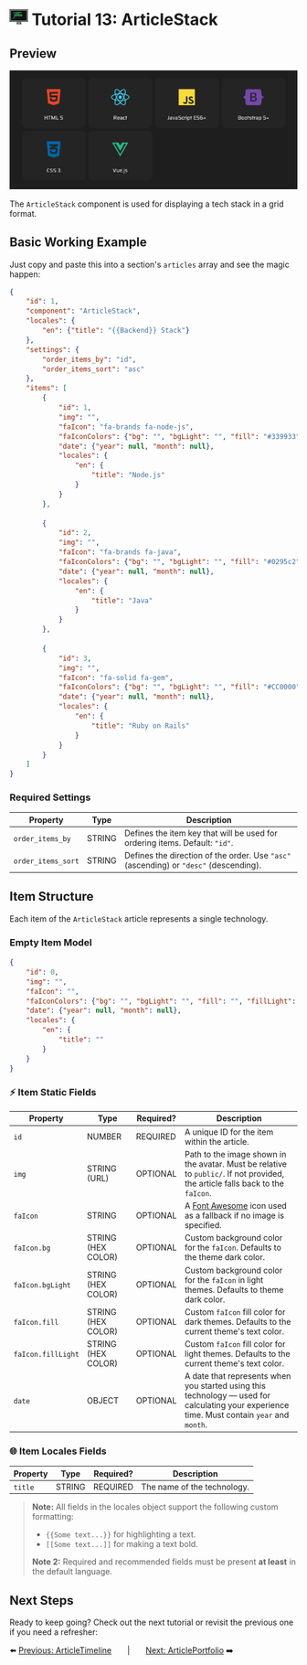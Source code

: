 # <img src="../assets/logo.png"> Tutorial 13: ArticleStack

## Preview

![alt preview](../assets/article-stack-preview.png)

The `ArticleStack` component is used for displaying a tech stack in a grid format.

## Basic Working Example

Just copy and paste this into a section's `articles` array and see the magic happen:

```json
{
    "id": 1,
    "component": "ArticleStack",
    "locales": {
        "en": {"title": "{{Backend}} Stack"}
    },
    "settings": {
        "order_items_by": "id",
        "order_items_sort": "asc"
    },
    "items": [
        {
            "id": 1,
            "img": "",
            "faIcon": "fa-brands fa-node-js",
            "faIconColors": {"bg": "", "bgLight": "", "fill": "#339933", "fillLight": ""},
            "date": {"year": null, "month": null},
            "locales": {
                "en": {
                    "title": "Node.js"
                }
            }
        },

        {
            "id": 2,
            "img": "",
            "faIcon": "fa-brands fa-java",
            "faIconColors": {"bg": "", "bgLight": "", "fill": "#0295c2", "fillLight": "#007396"},
            "date": {"year": null, "month": null},
            "locales": {
                "en": {
                    "title": "Java"
                }
            }
        },

        {
            "id": 3,
            "img": "",
            "faIcon": "fa-solid fa-gem",
            "faIconColors": {"bg": "", "bgLight": "", "fill": "#CC0000", "fillLight": ""},
            "date": {"year": null, "month": null},
            "locales": {
                "en": {
                    "title": "Ruby on Rails"
                }
            }
        }
    ]
}
```

### Required Settings

| Property                                 | Type    | Description                                                                           |
|------------------------------------------|---------|---------------------------------------------------------------------------------------|
| `order_items_by`                         | STRING  | Defines the item key that will be used for ordering items. Default: `"id"`.           |
| `order_items_sort`                       | STRING  | Defines the direction of the order. Use `"asc"` (ascending) or `"desc"` (descending). |

## Item Structure

Each item of the `ArticleStack` article represents a single technology.

### Empty Item Model
```json
{
    "id": 0,
    "img": "",
    "faIcon": "",
    "faIconColors": {"bg": "", "bgLight": "", "fill": "", "fillLight": ""},
    "date": {"year": null, "month": null},
    "locales": {
        "en": {
            "title": ""
        }
    }
}
```

### ⚡ Item Static Fields

| Property           | Type               | Required? | Description                                                                                                                                 |
|--------------------|--------------------|-----------|---------------------------------------------------------------------------------------------------------------------------------------------|
| `id`               | NUMBER             | REQUIRED  | A unique ID for the item within the article.                                                                                                |
| `img`              | STRING (URL)       | OPTIONAL  | Path to the image shown in the avatar. Must be relative to `public/`. If not provided, the article falls back to the `faIcon`.              |
| `faIcon`           | STRING             | OPTIONAL  | A [Font Awesome](https://fontawesome.com/search?ic=free) icon used as a fallback if no image is specified.                                  |
| `faIcon.bg`        | STRING (HEX COLOR) | OPTIONAL  | Custom background color for the `faIcon`. Defaults to the theme dark color.                                                                 |
| `faIcon.bgLight`   | STRING (HEX COLOR) | OPTIONAL  | Custom background color for the `faIcon` in light themes. Defaults to theme dark color.                                                     |
| `faIcon.fill`      | STRING (HEX COLOR) | OPTIONAL  | Custom `faIcon` fill color for dark themes. Defaults to the current theme's text color.                                                     |
| `faIcon.fillLight` | STRING (HEX COLOR) | OPTIONAL  | Custom `faIcon` fill color for light themes. Defaults to the current theme's text color.                                                    |
| `date`             | OBJECT             | OPTIONAL  | A date that represents when you started using this technology — used for calculating your experience time. Must contain `year` and `month`. |

### 🌐 Item Locales Fields

| Property | Type   | Required?   | Description                 |
|----------|--------|-------------|-----------------------------|
| `title`  | STRING | REQUIRED    | The name of the technology. |

> **Note:** All fields in the locales object support the following custom formatting:
>- `{{Some text...}}` for highlighting a text.
>- `[[Some text...]]` for making a text bold.
>
> **Note 2:** Required and recommended fields must be present **at least** in the default language.

## Next Steps
Ready to keep going? Check out the next tutorial or revisit the previous one if you need a refresher:

⬅️ [Previous: ArticleTimeline](./TUTORIAL_12_ARTICLE_TIMELINE.md)
&nbsp;&nbsp;&nbsp;&nbsp;&nbsp;&nbsp;|&nbsp;&nbsp;&nbsp;&nbsp;&nbsp;&nbsp;
[Next: ArticlePortfolio](./TUTORIAL_14_ARTICLE_PORTFOLIO.md) ➡️ 
